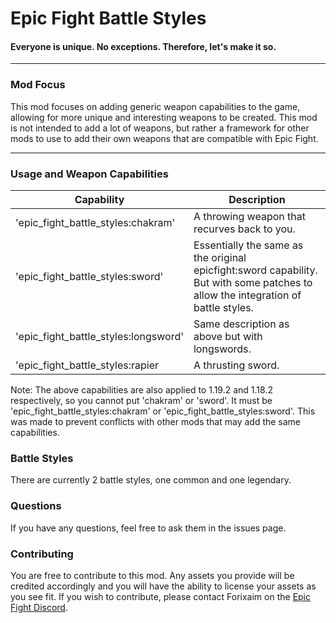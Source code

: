 # Epic Fight Battle Styles
#### Everyone is unique. No exceptions. Therefore, let's make it so.

---

### Mod Focus
This mod focuses on adding generic weapon capabilities to the game, allowing for more unique and interesting weapons to be created. This mod is not intended to add a lot of weapons, but rather a framework for other mods to use to add their own weapons that are compatible with Epic Fight.

---

### Usage and Weapon Capabilities

| Capability | Description                                                                                                                       |
|--- |-----------------------------------------------------------------------------------------------------------------------------------|
|'epic_fight_battle_styles:chakram' | A throwing weapon that recurves back to you.                                                                                      |
|'epic_fight_battle_styles:sword' | Essentially the same as the original epicfight:sword capability. But with some patches to allow the integration of battle styles. |
|'epic_fight_battle_styles:longsword' | Same description as above but with longswords.                                                                                    |
|'epic_fight_battle_styles:rapier| A thrusting sword.                                                                                                                |
Note: The above capabilities are also applied to 1.19.2 and 1.18.2 respectively, so you cannot put 'chakram' or 'sword'. It must be 'epic_fight_battle_styles:chakram' or 'epic_fight_battle_styles:sword'. This was made to prevent conflicts with other mods that may add the same capabilities.
### Battle Styles
There are currently 2 battle styles, one common and one legendary.

### Questions
If you have any questions, feel free to ask them in the issues page.

### Contributing
You are free to contribute to this mod. Any assets you provide will be credited accordingly and you will have the ability to license your assets as you see fit. If you wish to contribute, please contact Forixaim on the [Epic Fight Discord](https://discord.gg/epic-fight-955784714264932362).